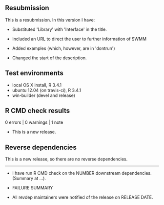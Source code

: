 ## Resubmission
This is a resubmission. In this version I have:

* Substituted 'Library' with 'Interface' in the title.

* Included an URL to direct the user to further information of SWMM

* Added examples (which, however, are in 'dontrun')

* Changed the start of the description.

## Test environments
* local OS X install, R 3.4.1
* ubuntu 12.04 (on travis-ci), R 3.4.1
* win-builder (devel and release)

## R CMD check results

0 errors | 0 warnings | 1 note

* This is a new release.

## Reverse dependencies

This is a new release, so there are no reverse dependencies.

---

* I have run R CMD check on the NUMBER downstream dependencies.
  (Summary at ...). 
  
* FAILURE SUMMARY

* All revdep maintainers were notified of the release on RELEASE DATE.
